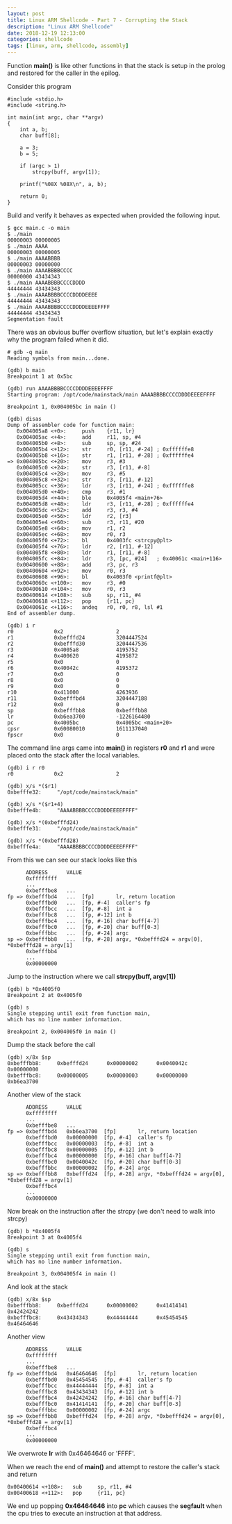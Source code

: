 ```yaml
---
layout: post
title: Linux ARM Shellcode - Part 7 - Corrupting the Stack 
description: "Linux ARM Shellcode"
date: 2018-12-19 12:13:00
categories: shellcode
tags: [linux, arm, shellcode, assembly]
---
```


Function **main()** is like other functions in that the stack is setup in the prolog and restored for the caller in the epilog.

Consider this program

    #include <stdio.h>
    #include <string.h>

    int main(int argc, char **argv)
    {
        int a, b;
        char buff[8];

        a = 3;
        b = 5;

        if (argc > 1)
            strcpy(buff, argv[1]);

		printf("%08X %08X\n", a, b);

        return 0;
    }

Build and verify it behaves as expected when provided the following input.

	$ gcc main.c -o main
	$ ./main
	00000003 00000005
	$ ./main AAAA
	00000003 00000005
	$ ./main AAAABBBB
	00000003 00000000
	$ ./main AAAABBBBCCCC
	00000000 43434343
	$ ./main AAAABBBBCCCCDDDD
	44444444 43434343
	$ ./main AAAABBBBCCCCDDDDEEEE
	44444444 43434343
	$ ./main AAAABBBBCCCCDDDDEEEEFFFF
	44444444 43434343
	Segmentation fault

There was an obvious buffer overflow situation, but let's explain exactly why the program failed when it did.

    # gdb -q main
    Reading symbols from main...done.

	(gdb) b main
	Breakpoint 1 at 0x5bc

	(gdb) run AAAABBBBCCCCDDDDEEEEFFFF
	Starting program: /opt/code/mainstack/main AAAABBBBCCCCDDDDEEEEFFFF

	Breakpoint 1, 0x004005bc in main ()

	(gdb) disas
	Dump of assembler code for function main:
	   0x004005a8 <+0>:     push    {r11, lr}
	   0x004005ac <+4>:     add     r11, sp, #4
	   0x004005b0 <+8>:     sub     sp, sp, #24
	   0x004005b4 <+12>:    str     r0, [r11, #-24] ; 0xffffffe8
	   0x004005b8 <+16>:    str     r1, [r11, #-28] ; 0xffffffe4
	=> 0x004005bc <+20>:    mov     r3, #3
	   0x004005c0 <+24>:    str     r3, [r11, #-8]
	   0x004005c4 <+28>:    mov     r3, #5
	   0x004005c8 <+32>:    str     r3, [r11, #-12]
	   0x004005cc <+36>:    ldr     r3, [r11, #-24] ; 0xffffffe8
	   0x004005d0 <+40>:    cmp     r3, #1
	   0x004005d4 <+44>:    ble     0x4005f4 <main+76>
	   0x004005d8 <+48>:    ldr     r3, [r11, #-28] ; 0xffffffe4
	   0x004005dc <+52>:    add     r3, r3, #4
	   0x004005e0 <+56>:    ldr     r2, [r3]
	   0x004005e4 <+60>:    sub     r3, r11, #20
	   0x004005e8 <+64>:    mov     r1, r2
	   0x004005ec <+68>:    mov     r0, r3
	   0x004005f0 <+72>:    bl      0x4003fc <strcpy@plt>
	   0x004005f4 <+76>:    ldr     r2, [r11, #-12]
	   0x004005f8 <+80>:    ldr     r1, [r11, #-8]
	   0x004005fc <+84>:    ldr     r3, [pc, #24]   ; 0x40061c <main+116>
	   0x00400600 <+88>:    add     r3, pc, r3
	   0x00400604 <+92>:    mov     r0, r3
	   0x00400608 <+96>:    bl      0x4003f0 <printf@plt>
	   0x0040060c <+100>:   mov     r3, #0
	   0x00400610 <+104>:   mov     r0, r3
	   0x00400614 <+108>:   sub     sp, r11, #4
	   0x00400618 <+112>:   pop     {r11, pc}
	   0x0040061c <+116>:   andeq   r0, r0, r8, lsl #1
	End of assembler dump.

	(gdb) i r
	r0             0x2                 2
	r1             0xbefffd24          3204447524
	r2             0xbefffd30          3204447536
	r3             0x4005a8            4195752
	r4             0x400620            4195872
	r5             0x0                 0
	r6             0x40042c            4195372
	r7             0x0                 0
	r8             0x0                 0
	r9             0x0                 0
	r10            0x411000            4263936
	r11            0xbefffbd4          3204447188
	r12            0x0                 0
	sp             0xbefffbb8          0xbefffbb8
	lr             0xb6ea3700          -1226164480
	pc             0x4005bc            0x4005bc <main+20>
	cpsr           0x60080010          1611137040
	fpscr          0x0                 0


The command line args came into **main()** in registers **r0** and **r1** and were placed onto the stack after the local variables.
		  
    (gdb) i r r0
	r0             0x2                 2

	(gdb) x/s *($r1)
	0xbefffe32:     "/opt/code/mainstack/main"

	(gdb) x/s *($r1+4)
	0xbefffe4b:     "AAAABBBBCCCCDDDDEEEEFFFF"

	(gdb) x/s *(0xbefffd24)
	0xbefffe31:     "/opt/code/mainstack/main"

	(gdb) x/s *(0xbefffd28)
	0xbefffe4a:     "AAAABBBBCCCCDDDDEEEEFFFF"

From this we can see our stack looks like this

          ADDRESS      VALUE
          0xffffffff
          ...
          0xbefffbe8   ...
    fp => 0xbefffbd4   ...  [fp]       lr, return location
          0xbefffbd0   ...  [fp, #-4]  caller's fp
          0xbefffbcc   ...  [fp, #-8]  int a
          0xbefffbc8   ...  [fp, #-12] int b
          0xbefffbc4   ...  [fp, #-16] char buff[4-7]
          0xbefffbc0   ...  [fp, #-20] char buff[0-3]
          0xbefffbbc   ...  [fp, #-24] argc
    sp => 0xbefffbb8   ...  [fp, #-28] argv, *0xbefffd24 = argv[0], *0xbefffd28 = argv[1]
          0xbefffbb4
          ...   
          0x00000000

Jump to the instruction where we call **strcpy(buff, argv[1])**

	(gdb) b *0x4005f0
	Breakpoint 2 at 0x4005f0

	(gdb) s
	Single stepping until exit from function main,
	which has no line number information.

	Breakpoint 2, 0x004005f0 in main ()

Dump the stack before the call

	(gdb) x/8x $sp
	0xbefffbb8:     0xbefffd24      0x00000002      0x0040042c      0x00000000
	0xbefffbc8:     0x00000005      0x00000003      0x00000000      0xb6ea3700

Another view of the stack
	
          ADDRESS      VALUE
          0xffffffff
          ...
          0xbefffbe8   ...
    fp => 0xbefffbd4   0xb6ea3700  [fp]       lr, return location
          0xbefffbd0   0x00000000  [fp, #-4]  caller's fp
          0xbefffbcc   0x00000003  [fp, #-8]  int a
          0xbefffbc8   0x00000005  [fp, #-12] int b
          0xbefffbc4   0x00000000  [fp, #-16] char buff[4-7]
          0xbefffbc0   0x0040042c  [fp, #-20] char buff[0-3]
          0xbefffbbc   0x00000002  [fp, #-24] argc
    sp => 0xbefffbb8   0xbefffd24  [fp, #-28] argv, *0xbefffd24 = argv[0], *0xbefffd28 = argv[1]
          0xbefffbc4
          ...   
          0x00000000	  

Now break on the instruction after the strcpy (we don't need to walk into strcpy)

	(gdb) b *0x4005f4
	Breakpoint 3 at 0x4005f4

	(gdb) s
	Single stepping until exit from function main,
	which has no line number information.

	Breakpoint 3, 0x004005f4 in main ()

And look at the stack

	(gdb) x/8x $sp
	0xbefffbb8:     0xbefffd24      0x00000002      0x41414141      0x42424242
	0xbefffbc8:     0x43434343      0x44444444      0x45454545      0x46464646
	
Another view

          ADDRESS      VALUE
          0xffffffff
          ...
          0xbefffbe8   ...
    fp => 0xbefffbd4   0x46464646  [fp]       lr, return location
          0xbefffbd0   0x45454545  [fp, #-4]  caller's fp
          0xbefffbcc   0x44444444  [fp, #-8]  int a
          0xbefffbc8   0x43434343  [fp, #-12] int b
          0xbefffbc4   0x42424242  [fp, #-16] char buff[4-7]
          0xbefffbc0   0x41414141  [fp, #-20] char buff[0-3]
          0xbefffbbc   0x00000002  [fp, #-24] argc
    sp => 0xbefffbb8   0xbefffd24  [fp, #-28] argv, *0xbefffd24 = argv[0], *0xbefffd28 = argv[1]
          0xbefffbc4
          ...   
          0x00000000	  

We overwrote **lr** with 0x46464646 or 'FFFF'.
		  
When we reach the end of **main()** and attempt to restore the caller's stack and return

	0x00400614 <+108>:   sub     sp, r11, #4
	0x00400618 <+112>:   pop     {r11, pc}

We end up popping **0x46464646** into **pc** which causes the **segfault** when the cpu tries to execute an instruction at that address.

 

		  
